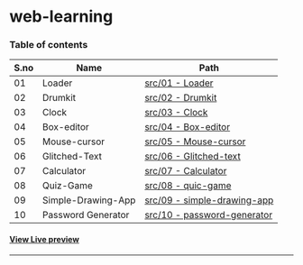 # web-learning

### Table of contents

S.no|Name|Path
-|-|-
01|Loader|[src/01 - Loader](./src/01%20-%20loader/)
02|Drumkit|[src/02 - Drumkit](./src/02%20-%20Drumkit/)
03|Clock|[src/03 - Clock](./src/03%20-%20Clock/)
04|Box-editor|[src/04 - Box-editor](./src/04%20-%20box-editor/)
05|Mouse-cursor|[src/05 - Mouse-cursor](./src/05%20-%20mouse-cursor/)
06|Glitched-Text|[src/06 - Glitched-text](./src/06%20-%20glitched-text/)
07|Calculator|[src/07 - Calculator](./src/07%20-%20calculator/)
08|Quiz-Game|[src/08 - quic-game](./src/08%20-%20quiz-game/)
09|Simple-Drawing-App|[src/09 - simple-drawing-app](./src/09%20-%20simple-drawing-app/)
10|Password Generator|[src/10 - password-generator](./src/10%20-%20password-generator/)

#### [View Live preview](https://pallavjain01.github.io/web-learning)

---
